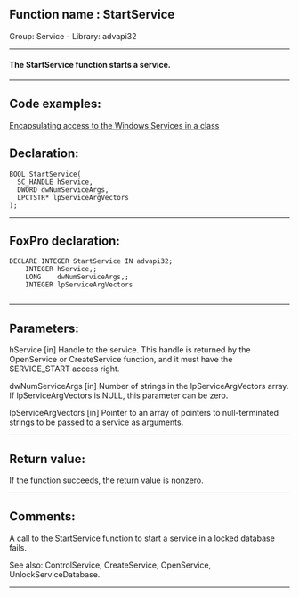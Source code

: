 
## Function name : StartService
Group: Service - Library: advapi32    
***  


#### The StartService function starts a service.

***  


## Code examples:
[Encapsulating access to the Windows Services in a class](../../samples/sample_476.md)  

## Declaration:
```foxpro  
BOOL StartService(
  SC_HANDLE hService,
  DWORD dwNumServiceArgs,
  LPCTSTR* lpServiceArgVectors
);  
```  
***  


## FoxPro declaration:
```foxpro  
DECLARE INTEGER StartService IN advapi32;
	INTEGER hService,;
	LONG    dwNumServiceArgs,;
	INTEGER lpServiceArgVectors
  
```  
***  


## Parameters:
hService 
[in] Handle to the service. This handle is returned by the OpenService or CreateService function, and it must have the SERVICE_START access right.

dwNumServiceArgs 
[in] Number of strings in the lpServiceArgVectors array. If lpServiceArgVectors is NULL, this parameter can be zero.

lpServiceArgVectors 
[in] Pointer to an array of pointers to null-terminated strings to be passed to a service as arguments.   
***  


## Return value:
If the function succeeds, the return value is nonzero.
  
***  


## Comments:
A call to the StartService function to start a service in a locked database fails.  
  
See also: ControlService, CreateService, OpenService, UnlockServiceDatabase.  
  
***  


